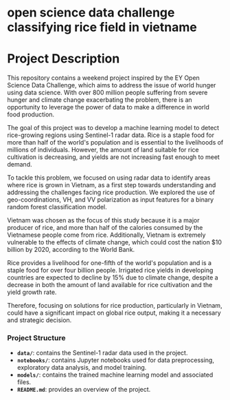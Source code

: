 # open science data challenge classifying rice field in vietname

# **Project Description**

This repository contains a weekend project inspired by the EY Open Science Data Challenge, which aims to address the issue of world hunger using data science. With over 800 million people suffering from severe hunger and climate change exacerbating the problem, there is an opportunity to leverage the power of data to make a difference in world food production.

The goal of this project was to develop a machine learning model to detect rice-growing regions using Sentinel-1 radar data. Rice is a staple food for more than half of the world's population and is essential to the livelihoods of millions of individuals. However, the amount of land suitable for rice cultivation is decreasing, and yields are not increasing fast enough to meet demand.

To tackle this problem, we focused on using radar data to identify areas where rice is grown in Vietnam, as a first step towards understanding and addressing the challenges facing rice production. We explored the use of geo-coordinations, VH, and VV polarization as input features for a binary random forest classification model.

Vietnam was chosen as the focus of this study because it is a major producer of rice, and more than half of the calories consumed by the Vietnamese people come from rice. Additionally, Vietnam is extremely vulnerable to the effects of climate change, which could cost the nation $10 billion by 2020, according to the World Bank.

Rice provides a livelihood for one-fifth of the world's population and is a staple food for over four billion people. Irrigated rice yields in developing countries are expected to decline by 15% due to climate change, despite a decrease in both the amount of land available for rice cultivation and the yield growth rate.

Therefore, focusing on solutions for rice production, particularly in Vietnam, could have a significant impact on global rice output, making it a necessary and strategic decision.

### **Project Structure**

- **`data/`**: contains the Sentinel-1 radar data used in the project.
- **`notebooks/`**: contains Jupyter notebooks used for data preprocessing, exploratory data analysis, and model training.
- **`models/`**: contains the trained machine learning model and associated files.
- **`README.md`**: provides an overview of the project.
